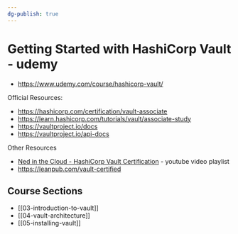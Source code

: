 ```yaml
---
dg-publish: true
---
```

# Getting Started with HashiCorp Vault - udemy

- <https://www.udemy.com/course/hashicorp-vault/>

Official Resources:

- https://hashicorp.com/certification/vault-associate
- https://learn.hashicorp.com/tutorials/vault/associate-study
- https://vaultproject.io/docs
- https://vaultproject.io/api-docs

Other Resources

- [Ned in the Cloud - HashiCorp Vault Certification](https://www.youtube.com/playlist?list=PLXb5972EMl4AgsM7FgNUxkv30KZnoCGFJ) - youtube video playlist
- https://leanpub.com/vault-certified

## Course Sections

- [[03-introduction-to-vault]]
- [[04-vault-architecture]]
- [[05-installing-vault]]